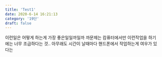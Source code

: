 ```yaml
---
title: 'Test1'
date: 2020-6-14 16:21:13
category: '19단'
draft: false
---
```


이런일은 어떻게 하는게 가장 좋은일일까일까
까문제는 캄퓨터에서만 이런작업을 하기에는 너무 조급하다는 것..
아무래도 시간이 날때마다 핸드폰에서 작업하는게 여우가 있다는
<!--stackedit_data:
eyJoaXN0b3J5IjpbMTE5MzQ0NzgwNywxMzU2NDcwMDA5XX0=
-->